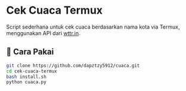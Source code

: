 # Cek Cuaca Termux

Script sederhana untuk cek cuaca berdasarkan nama kota via Termux, menggunakan API dari [wttr.in](https://wttr.in).

## 🔧 Cara Pakai
```bash
git clone https://github.com/dapztzy5912/cuaca.git
cd cek-cuaca-termux
bash install.sh
python cuaca.py
